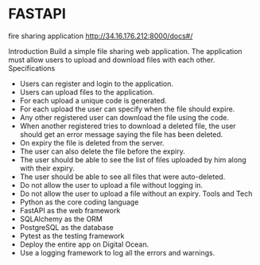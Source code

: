 # FASTAPI
fire sharing application
http://34.16.176.212:8000/docs#/

Introduction
Build a simple file sharing web application. The application must allow users to upload and download files with each other.
Specifications
- Users can register and login to the application.
- Users can upload files to the application.
- For each upload a unique code is generated.
- For each upload the user can specify when the file should expire.
- Any other registered user can download the file using the code.
- When another registered tries to download a deleted file, the user should get an error message saying the file has been deleted.
- On expiry the file is deleted from the server.
- The user can also delete the file before the expiry.
- The user should be able to see the list of files uploaded by him along with their expiry.
- The user should be able to see all files that were auto-deleted.
- Do not allow the user to upload a file without logging in.
- Do not allow the user to upload a file without an expiry.
Tools and Tech
- Python as the core coding language
- FastAPI as the web framework
- SQLAlchemy as the ORM
- PostgreSQL as the database
- Pytest as the testing framework
- Deploy the entire app on Digital Ocean.
- Use a logging framework to log all the errors and warnings.

